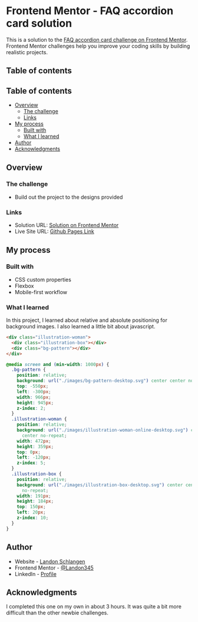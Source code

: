 # Frontend Mentor - FAQ accordion card solution

This is a solution to the [FAQ accordion card challenge on Frontend Mentor](https://www.frontendmentor.io/challenges/faq-accordion-card-XlyjD0Oam). Frontend Mentor challenges help you improve your coding skills by building realistic projects.

## Table of contents

## Table of contents

- [Overview](#overview)
  - [The challenge](#the-challenge)
  - [Links](#links)
- [My process](#my-process)
  - [Built with](#built-with)
  - [What I learned](#what-i-learned)
- [Author](#author)
- [Acknowledgments](#acknowledgments)

## Overview

### The challenge

- Build out the project to the designs provided

### Links

- Solution URL: [Solution on Frontend Mentor](https://www.frontendmentor.io/solutions/faqs-accordian-card-UJ4CHpi8T)
- Live Site URL: [Github Pages Link](https://landon345.github.io/frontendmentor-faq-accordian-card/)

## My process

### Built with

- CSS custom properties
- Flexbox
- Mobile-first workflow

### What I learned

In this project, I learned about relative and absolute positioning for background images. I also learned a little bit about javascript.

```html
<div class="illustration-woman">
  <div class="illustration-box"></div>
  <div class="bg-pattern"></div>
</div>
```

```css
@media screen and (min-width: 1000px) {
  .bg-pattern {
    position: relative;
    background: url("./images/bg-pattern-desktop.svg") center center no-repeat;
    top: -550px;
    left: -300px;
    width: 966px;
    height: 945px;
    z-index: 2;
  }
  .illustration-woman {
    position: relative;
    background: url("./images/illustration-woman-online-desktop.svg") center
      center no-repeat;
    width: 472px;
    height: 359px;
    top: 0px;
    left: -120px;
    z-index: 5;
  }
  .illustration-box {
    position: relative;
    background: url("./images/illustration-box-desktop.svg") center center
      no-repeat;
    width: 191px;
    height: 184px;
    top: 150px;
    left: 20px;
    z-index: 10;
  }
}
```

## Author

- Website - [Landon Schlangen](https://www.landonschlangen.com)
- Frontend Mentor - [@Landon345](https://www.frontendmentor.io/profile/Landon345)
- LinkedIn - [Profile](https://www.linkedin.com/in/landon-schlangen-a3989a16b/)

## Acknowledgments

I completed this one on my own in about 3 hours. It was quite a bit more difficult than the other newbie challenges.
